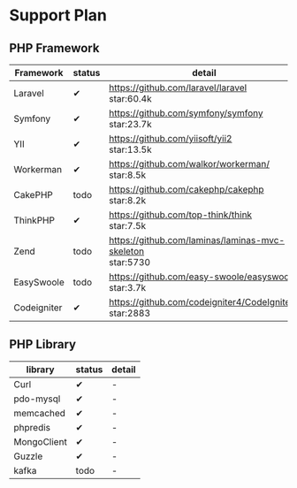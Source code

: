 # Support Plan
## PHP Framework

Framework| status | detail
---|---|---
Laravel|✔| https://github.com/laravel/laravel<br>star:60.4k
Symfony|✔| https://github.com/symfony/symfony<br>star:23.7k
YII|✔| https://github.com/yiisoft/yii2<br>star:13.5k
Workerman|✔| https://github.com/walkor/workerman/<br>star:8.5k
CakePHP|todo| https://github.com/cakephp/cakephp<br>star:8.2k
ThinkPHP|✔| https://github.com/top-think/think<br>star:7.5k
Zend| todo | https://github.com/laminas/laminas-mvc-skeleton<br>star:5730
EasySwoole|todo| https://github.com/easy-swoole/easyswoole<br>star:3.7k
Codeigniter|✔| https://github.com/codeigniter4/CodeIgniter4<br>star:2883


## PHP Library
library | status | detail
---|---|---
Curl|✔|-
pdo-mysql|✔|-
memcached|✔|-
phpredis|✔|-
MongoClient|✔|-
Guzzle|✔|-
kafka|todo|-
